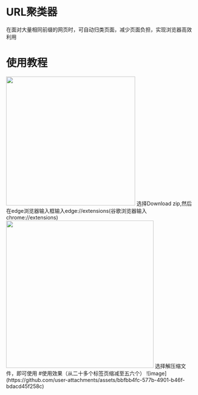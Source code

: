 # URL聚类器
在面对大量相同前缀的网页时，可自动归类页面，减少页面负担，实现浏览器高效利用
# 使用教程

<img src="https://github.com/user-attachments/assets/861d4413-a309-4197-a187-257eb0096c52" width="350px">
选择Download zip,然后在edge浏览器输入框输入edge://extensions(谷歌浏览器输入chrome://extensions)

<img src="https://github.com/user-attachments/assets/c98be621-b299-4eb6-af6b-112b57368267" width="400px">
选择解压缩文件，即可使用
#使用效果（从二十多个标签页缩减至五六个）
![image](https://github.com/user-attachments/assets/bbfbb4fc-577b-4901-b46f-bdacd45f258c)
